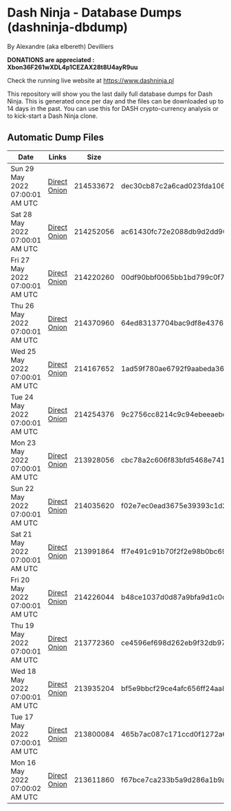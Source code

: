 # Dash Ninja - Database Dumps (dashninja-dbdump)
By Alexandre (aka elbereth) Devilliers

**DONATIONS are appreciated : Xbon36F261wXDL4p1CEZAX28t8U4ayR9uu**

Check the running live website at https://www.dashninja.pl

This repository will show you the last daily full database dumps for Dash Ninja. This is generated once per day and the files can be downloaded up to 14 days in the past.
You can use this for DASH crypto-currency analysis or to kick-start a Dash Ninja clone.


## Automatic Dump Files
| Date | Links | Size | SHA256 |
|--|--|--|--|
| Sun 29 May 2022 07:00:01 AM UTC | [Direct](https://oshi.at/KoxT) [Onion](http://5ety7tpkim5me6eszuwcje7bmy25pbtrjtue7zkqqgziljwqy3rrikqd.onion/KoxT) | 214533672 | dec30cb87c2a6cad023fda106c7c8c71c08454184c08dff3bfc5803782e17825 | 
| Sat 28 May 2022 07:00:01 AM UTC | [Direct](https://oshi.at/tTBU) [Onion](http://5ety7tpkim5me6eszuwcje7bmy25pbtrjtue7zkqqgziljwqy3rrikqd.onion/tTBU) | 214252056 | ac61430fc72e2088db9d2dd90170bf6d066d85f06e744671879276e86bef8b44 | 
| Fri 27 May 2022 07:00:01 AM UTC | [Direct](https://oshi.at/SyCb) [Onion](http://5ety7tpkim5me6eszuwcje7bmy25pbtrjtue7zkqqgziljwqy3rrikqd.onion/SyCb) | 214220260 | 00df90bbf0065bb1bd799c0f76e9a71c223625f15fce9868e237cbb6e71f6c05 | 
| Thu 26 May 2022 07:00:01 AM UTC | [Direct](https://oshi.at/EfBJ) [Onion](http://5ety7tpkim5me6eszuwcje7bmy25pbtrjtue7zkqqgziljwqy3rrikqd.onion/EfBJ) | 214370960 | 64ed83137704bac9df8e43761de5907461dea2750f93684fcfbf174fdc2c16e8 | 
| Wed 25 May 2022 07:00:01 AM UTC | [Direct](https://oshi.at/Ajju) [Onion](http://5ety7tpkim5me6eszuwcje7bmy25pbtrjtue7zkqqgziljwqy3rrikqd.onion/Ajju) | 214167652 | 1ad59f780ae6792f9aabeda36b3a4f16788bcbb8d647a5aad7326990a65041da | 
| Tue 24 May 2022 07:00:01 AM UTC | [Direct](https://oshi.at/XJoU) [Onion](http://5ety7tpkim5me6eszuwcje7bmy25pbtrjtue7zkqqgziljwqy3rrikqd.onion/XJoU) | 214254376 | 9c2756cc8214c9c94ebeeaebd77986105f9f92215817b5f1928f2d4131d67c54 | 
| Mon 23 May 2022 07:00:01 AM UTC | [Direct](https://oshi.at/BVEB) [Onion](http://5ety7tpkim5me6eszuwcje7bmy25pbtrjtue7zkqqgziljwqy3rrikqd.onion/BVEB) | 213928056 | cbc78a2c606f83bfd5468e741b4a5194dd8b0ea30cc927111a12a0cf3b689167 | 
| Sun 22 May 2022 07:00:01 AM UTC | [Direct](https://oshi.at/aWtq) [Onion](http://5ety7tpkim5me6eszuwcje7bmy25pbtrjtue7zkqqgziljwqy3rrikqd.onion/aWtq) | 214035620 | f02e7ec0ead3675e39393c1d2e1ec0e7f8ea78d979c8bbaa8f6f6fb77e2b4b3f | 
| Sat 21 May 2022 07:00:01 AM UTC | [Direct](https://oshi.at/CbjU) [Onion](http://5ety7tpkim5me6eszuwcje7bmy25pbtrjtue7zkqqgziljwqy3rrikqd.onion/CbjU) | 213991864 | ff7e491c91b70f2f2e98b0bc699896dd2196f71fde1659a990ad09b23f45e6be | 
| Fri 20 May 2022 07:00:01 AM UTC | [Direct](https://oshi.at/TpwS) [Onion](http://5ety7tpkim5me6eszuwcje7bmy25pbtrjtue7zkqqgziljwqy3rrikqd.onion/TpwS) | 214226044 | b48ce1037d0d87a9bfa9d1c0c9f17f78b8d8cecbb8848c9cd8d6b00445d2d556 | 
| Thu 19 May 2022 07:00:01 AM UTC | [Direct](https://oshi.at/HZKH) [Onion](http://5ety7tpkim5me6eszuwcje7bmy25pbtrjtue7zkqqgziljwqy3rrikqd.onion/HZKH) | 213772360 | ce4596ef698d262eb9f32db974926180ae4aa5e7cb74a7d50c246e77e24dbbeb | 
| Wed 18 May 2022 07:00:01 AM UTC | [Direct](https://oshi.at/jpWY) [Onion](http://5ety7tpkim5me6eszuwcje7bmy25pbtrjtue7zkqqgziljwqy3rrikqd.onion/jpWY) | 213935204 | bf5e9bbcf29ce4afc656ff24aa84997d4e793733c303efc55e529392f8daa4e4 | 
| Tue 17 May 2022 07:00:01 AM UTC | [Direct](https://oshi.at/rbMA) [Onion](http://5ety7tpkim5me6eszuwcje7bmy25pbtrjtue7zkqqgziljwqy3rrikqd.onion/rbMA) | 213800084 | 465b7ac087c171ccd0f1272a6eec826963f50b743f2bde9cdb9076741cb5d6c2 | 
| Mon 16 May 2022 07:00:02 AM UTC | [Direct](https://oshi.at/SjCK) [Onion](http://5ety7tpkim5me6eszuwcje7bmy25pbtrjtue7zkqqgziljwqy3rrikqd.onion/SjCK) | 213611860 | f67bce7ca233b5a9d286a1b9a54596b1d3fdfc24315fb659c2c22a85ec6bf79a | 
